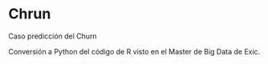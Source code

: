 # Chrun
Caso predicción del Churn

Conversión a Python del código de R visto en el Master de Big Data de Exic.
